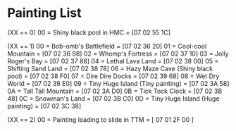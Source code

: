 # Painting List
(XX == 0)
00 = Shiny black pool in HMC = [07 02 55 1C]

(XX == 1)
00 = Bob-omb's Battlefield = [07 02 36 20]
01 = Cool-cool Mountain = [07 02 36 98]
02 = Whomp's Fortress = [07 02 37 10]
03 = Jolly Roger's Bay = [07 02 37 88]
04 = Lethal Lava Land = [07 02 38 00]
05 = Shifting Sand Land = [07 02 38 78]
06 = Hazy Maze Cave (Shiny black pool) = [07 02 38 F0]
07 = Dire Dire Docks = [07 02 39 68]
08 = Wet Dry World = [07 02 39 E0]
09 = Tiny Huge Island (Tiny painting) = [07 02 3A 58]
0A = Tall Tall Mountain = [07 02 3A D0]
0B = Tick Tock Clock = [07 02 3B 48]
0C = Snowman's Land = [07 02 3B C0]
0D = Tiny Huge Island (Huge painting) = [07 02 3C 38]

(XX == 2)
00 = Painting leading to slide in TTM = [ 07 01 2F 00 ]